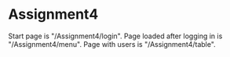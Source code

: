 # Assignment4

Start page is "/Assignment4/login".
Page loaded after logging in is "/Assignment4/menu".
Page with users is "/Assignment4/table".
